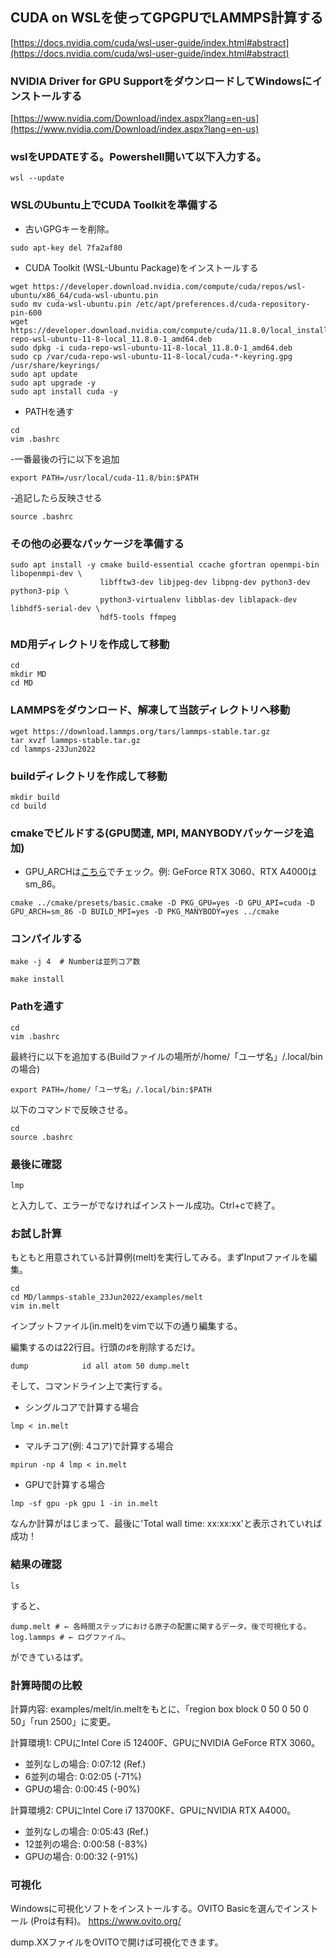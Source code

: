 ## CUDA on WSLを使ってGPGPUでLAMMPS計算する
[https://docs.nvidia.com/cuda/wsl-user-guide/index.html#abstract](https://docs.nvidia.com/cuda/wsl-user-guide/index.html#abstract)

### NVIDIA Driver for GPU SupportをダウンロードしてWindowsにインストールする
[https://www.nvidia.com/Download/index.aspx?lang=en-us](https://www.nvidia.com/Download/index.aspx?lang=en-us)

### wslをUPDATEする。Powershell開いて以下入力する。
```
wsl --update
```

### WSLのUbuntu上でCUDA Toolkitを準備する
- 古いGPGキーを削除。
```
sudo apt-key del 7fa2af80
```
- CUDA Toolkit (WSL-Ubuntu Package)をインストールする
```
wget https://developer.download.nvidia.com/compute/cuda/repos/wsl-ubuntu/x86_64/cuda-wsl-ubuntu.pin
sudo mv cuda-wsl-ubuntu.pin /etc/apt/preferences.d/cuda-repository-pin-600
wget https://developer.download.nvidia.com/compute/cuda/11.8.0/local_installers/cuda-repo-wsl-ubuntu-11-8-local_11.8.0-1_amd64.deb
sudo dpkg -i cuda-repo-wsl-ubuntu-11-8-local_11.8.0-1_amd64.deb
sudo cp /var/cuda-repo-wsl-ubuntu-11-8-local/cuda-*-keyring.gpg /usr/share/keyrings/
sudo apt update
sudo apt upgrade -y
sudo apt install cuda -y
```

- PATHを通す
```
cd
vim .bashrc
```
-一番最後の行に以下を追加
```
export PATH=/usr/local/cuda-11.8/bin:$PATH
```
-追記したら反映させる
```
source .bashrc
```

### その他の必要なパッケージを準備する
```
sudo apt install -y cmake build-essential ccache gfortran openmpi-bin libopenmpi-dev \
                    libfftw3-dev libjpeg-dev libpng-dev python3-dev python3-pip \
                    python3-virtualenv libblas-dev liblapack-dev libhdf5-serial-dev \
                    hdf5-tools ffmpeg
```                    
### MD用ディレクトリを作成して移動
```
cd
mkdir MD
cd MD
```

### LAMMPSをダウンロード、解凍して当該ディレクトリへ移動
```
wget https://download.lammps.org/tars/lammps-stable.tar.gz
tar xvzf lammps-stable.tar.gz
cd lammps-23Jun2022
```

### buildディレクトリを作成して移動
```
mkdir build
cd build
```
### cmakeでビルドする(GPU関連, MPI, MANYBODYパッケージを追加)
- GPU_ARCHは[こちら](https://qiita.com/k_ikasumipowder/items/1142dadba01b42ac6012)でチェック。例: GeForce RTX 3060、RTX A4000はsm_86。
```
cmake ../cmake/presets/basic.cmake -D PKG_GPU=yes -D GPU_API=cuda -D GPU_ARCH=sm_86 -D BUILD_MPI=yes -D PKG_MANYBODY=yes ../cmake
```

### コンパイルする
```
make -j 4  # Numberは並列コア数
```
```
make install
```

### Pathを通す
```
cd
vim .bashrc
```
最終行に以下を追加する(Buildファイルの場所が/home/「ユーザ名」/.local/binの場合)
```
export PATH=/home/「ユーザ名」/.local/bin:$PATH
```
以下のコマンドで反映させる。
```
cd
source .bashrc
```

### 最後に確認
```
lmp
```
と入力して、エラーがでなければインストール成功。Ctrl+cで終了。

### お試し計算
もともと用意されている計算例(melt)を実行してみる。まずInputファイルを編集。
```
cd
cd MD/lammps-stable_23Jun2022/examples/melt
vim in.melt
```
インプットファイル(in.melt)をvimで以下の通り編集する。

編集するのは22行目。行頭の♯を削除するだけ。
```
dump            id all atom 50 dump.melt
```

そして、コマンドライン上で実行する。

- シングルコアで計算する場合
```
lmp < in.melt
```
- マルチコア(例: 4コア)で計算する場合
```
mpirun -np 4 lmp < in.melt
```

- GPUで計算する場合
```
lmp -sf gpu -pk gpu 1 -in in.melt
```
なんか計算がはじまって、最後に'Total wall time: xx:xx:xx'と表示されていれば成功！

### 結果の確認
```
ls
```
すると、
```
dump.melt # ← 各時間ステップにおける原子の配置に関するデータ。後で可視化する。
log.lammps # ← ログファイル。
```
ができているはず。

### 計算時間の比較
計算内容: examples/melt/in.meltをもとに、「region box block 0 50 0 50 0 50」「run 2500」に変更。

計算環境1: CPUにIntel Core i5 12400F、GPUにNVIDIA GeForce RTX 3060。

- 並列なしの場合: 0:07:12 (Ref.)
- 6並列の場合: 0:02:05 (-71%)
- GPUの場合: 0:00:45 (-90%)


計算環境2: CPUにIntel Core i7 13700KF、GPUにNVIDIA RTX A4000。

- 並列なしの場合: 0:05:43 (Ref.)
- 12並列の場合: 0:00:58 (-83%)
- GPUの場合: 0:00:32 (-91%)


### 可視化
Windowsに可視化ソフトをインストールする。OVITO Basicを選んでインストール (Proは有料)。
https://www.ovito.org/


dump.XXファイルをOVITOで開けば可視化できます。
